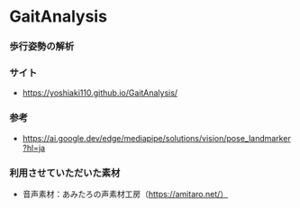 # GaitAnalysis

### 歩行姿勢の解析

### サイト
- https://yoshiaki110.github.io/GaitAnalysis/

### 参考
- https://ai.google.dev/edge/mediapipe/solutions/vision/pose_landmarker?hl=ja

### 利用させていただいた素材
- 音声素材：あみたろの声素材工房（https://amitaro.net/）
